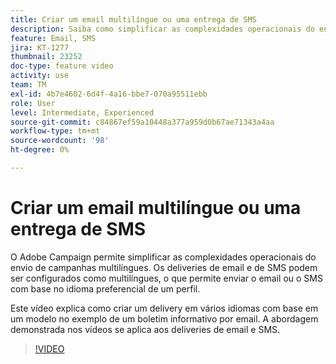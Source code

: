 ```yaml
---
title: Criar um email multilíngue ou uma entrega de SMS
description: Saiba como simplificar as complexidades operacionais do envio de campanhas multilíngues.
feature: Email, SMS
jira: KT-1277
thumbnail: 23252
doc-type: feature video
activity: use
team: TM
exl-id: 4b7e4602-6d4f-4a16-bbe7-070a95511ebb
role: User
level: Intermediate, Experienced
source-git-commit: c84867ef59a10448a377a959d0b67ae71343a4aa
workflow-type: tm+mt
source-wordcount: '98'
ht-degree: 0%

---
```


# Criar um email multilíngue ou uma entrega de SMS

O Adobe Campaign permite simplificar as complexidades operacionais do envio de campanhas multilíngues. Os deliveries de email e de SMS podem ser configurados como multilíngues, o que permite enviar o email ou o SMS com base no idioma preferencial de um perfil.

Este vídeo explica como criar um delivery em vários idiomas com base em um modelo no exemplo de um boletim informativo por email. A abordagem demonstrada nos vídeos se aplica aos deliveries de email e SMS.

>[!VIDEO](https://video.tv.adobe.com/v/23252?quality=12&learn=on)
